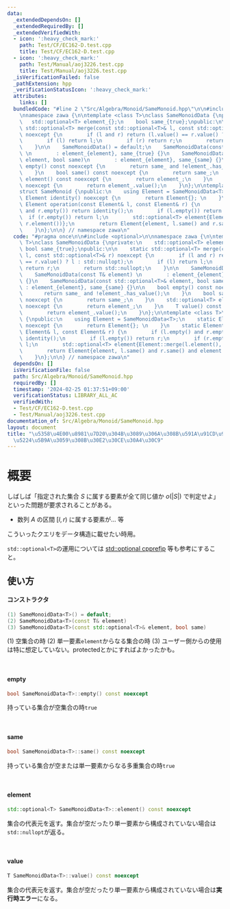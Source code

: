```yaml
---
data:
  _extendedDependsOn: []
  _extendedRequiredBy: []
  _extendedVerifiedWith:
  - icon: ':heavy_check_mark:'
    path: Test/CF/EC162-D.test.cpp
    title: Test/CF/EC162-D.test.cpp
  - icon: ':heavy_check_mark:'
    path: Test/Manual/aoj3226.test.cpp
    title: Test/Manual/aoj3226.test.cpp
  _isVerificationFailed: false
  _pathExtension: hpp
  _verificationStatusIcon: ':heavy_check_mark:'
  attributes:
    links: []
  bundledCode: "#line 2 \"Src/Algebra/Monoid/SameMonoid.hpp\"\n\n#include <optional>\n\
    \nnamespace zawa {\n\ntemplate <class T>\nclass SameMonoidData {\nprivate:\n \
    \   std::optional<T> element_{};\n    bool same_{true};\npublic:\n\n    static\
    \ std::optional<T> merge(const std::optional<T>& l, const std::optional<T>& r)\
    \ noexcept {\n        if (l and r) return (l.value() == r.value() ? l : std::nullopt);\n\
    \        if (l) return l;\n        if (r) return r;\n        return std::nullopt;\n\
    \    }\n\n    SameMonoidData() = default;\n    SameMonoidData(const T& element)\
    \ \n        : element_{element}, same_{true} {}\n    SameMonoidData(const std::optional<T>&\
    \ element, bool same)\n        : element_{element}, same_{same} {}\n\n    bool\
    \ empty() const noexcept {\n        return same_ and !element_.has_value();\n\
    \    }\n    bool same() const noexcept {\n        return same_;\n    }\n    std::optional<T>\
    \ element() const noexcept {\n        return element_;\n    }\n    T value() const\
    \ noexcept {\n        return element_.value();\n    }\n};\n\ntemplate <class T>\n\
    struct SameMonoid {\npublic:\n    using Element = SameMonoidData<T>;\n    static\
    \ Element identity() noexcept {\n        return Element{}; \n    }\n    static\
    \ Element operation(const Element& l, const Element& r) {\n        if (l.empty()\
    \ and r.empty()) return identity();\n        if (l.empty()) return r;\n      \
    \  if (r.empty()) return l;\n        std::optional<T> element{Element::merge(l.element(),\
    \ r.element())};\n        return Element{element, l.same() and r.same() and element.has_value()};\n\
    \    }\n};\n\n} // namespace zawa\n"
  code: "#pragma once\n\n#include <optional>\n\nnamespace zawa {\n\ntemplate <class\
    \ T>\nclass SameMonoidData {\nprivate:\n    std::optional<T> element_{};\n   \
    \ bool same_{true};\npublic:\n\n    static std::optional<T> merge(const std::optional<T>&\
    \ l, const std::optional<T>& r) noexcept {\n        if (l and r) return (l.value()\
    \ == r.value() ? l : std::nullopt);\n        if (l) return l;\n        if (r)\
    \ return r;\n        return std::nullopt;\n    }\n\n    SameMonoidData() = default;\n\
    \    SameMonoidData(const T& element) \n        : element_{element}, same_{true}\
    \ {}\n    SameMonoidData(const std::optional<T>& element, bool same)\n       \
    \ : element_{element}, same_{same} {}\n\n    bool empty() const noexcept {\n \
    \       return same_ and !element_.has_value();\n    }\n    bool same() const\
    \ noexcept {\n        return same_;\n    }\n    std::optional<T> element() const\
    \ noexcept {\n        return element_;\n    }\n    T value() const noexcept {\n\
    \        return element_.value();\n    }\n};\n\ntemplate <class T>\nstruct SameMonoid\
    \ {\npublic:\n    using Element = SameMonoidData<T>;\n    static Element identity()\
    \ noexcept {\n        return Element{}; \n    }\n    static Element operation(const\
    \ Element& l, const Element& r) {\n        if (l.empty() and r.empty()) return\
    \ identity();\n        if (l.empty()) return r;\n        if (r.empty()) return\
    \ l;\n        std::optional<T> element{Element::merge(l.element(), r.element())};\n\
    \        return Element{element, l.same() and r.same() and element.has_value()};\n\
    \    }\n};\n\n} // namespace zawa\n"
  dependsOn: []
  isVerificationFile: false
  path: Src/Algebra/Monoid/SameMonoid.hpp
  requiredBy: []
  timestamp: '2024-02-25 01:37:51+09:00'
  verificationStatus: LIBRARY_ALL_AC
  verifiedWith:
  - Test/CF/EC162-D.test.cpp
  - Test/Manual/aoj3226.test.cpp
documentation_of: Src/Algebra/Monoid/SameMonoid.hpp
layout: document
title: "\u5358\u4E00\u8981\u7D20\u304B\u3089\u306A\u308B\u591A\u91CD\u96C6\u5408\u304B\
  \u5224\u5B9A\u3059\u308B\u30E2\u30CE\u30A4\u30C9"
---
```


# 概要

しばしば「指定された集合 $S$ に属する要素が全て同じ値か $o(|S|)$ で判定せよ」といった問題が要求されることがある。
- 数列 $A$ の区間 $[l, r)$ に属する要素が... 等

こういったクエリをデータ構造に載せたい時用。

`std::optional<T>`の運用については [std::optional cpprefjp](https://cpprefjp.github.io/reference/optional/optional.html) 等も参考にすること。

## 使い方

#### コンストラクタ

```cpp
(1) SameMonoidData<T>() = default;
(2) SameMonoidData<T>(const T& element)
(3) SameMonoidData<T>(const std::optional<T>& element, bool same)
```

(1) 空集合の時
(2) 単一要素`element`からなる集合の時
(3) ユーザー側からの使用は特に想定していない。protectedとかにすればよかったかも。

<br />

#### empty

```cpp
bool SameMonoidData<T>::empty() const noexcept
```

持っている集合が空集合の時`true`

<br />

#### same

```cpp
bool SameMonoidData<T>::same() const noexcept
```

持っている集合が空または単一要素からなる多重集合の時`true`

<br />

#### element

```cpp
std::optional<T> SameMonoidData<T>::element() const noexcept
```

集合の代表元を返す。集合が空だったり単一要素から構成されていない場合は`std::nullopt`が返る。

<br />

#### value

```cpp
T SameMonoidData<T>::value() const noexcept
```

集合の代表元を返す。集合が空だったり単一要素から構成されていない場合は**実行時エラー**になる。

<br />
